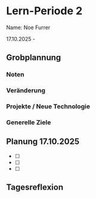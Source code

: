 # Lern-Periode 2
Name: Noe Furrer

17.10.2025 - 

## Grobplannung
### Noten
### Veränderung
### Projekte / Neue Technologie
### Generelle Ziele

## Planung 17.10.2025

- [ ] 
- [ ] 
- [ ] 

## Tagesreflexion
